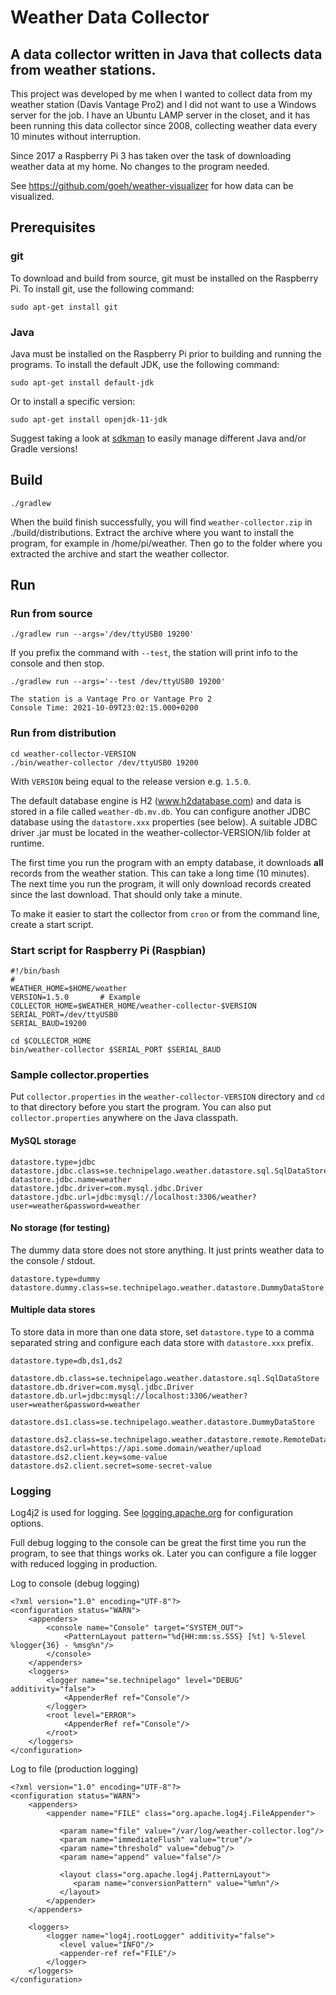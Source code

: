 # Weather Data Collector

## A data collector written in Java that collects data from weather stations.

This project was developed by me when I wanted to collect data from my
weather station (Davis Vantage Pro2) and I did not want to use a
Windows server for the job. I have an Ubuntu LAMP server in the closet,
and it has been running this data collector since 2008,
collecting weather data every 10 minutes without interruption.

Since 2017 a Raspberry Pi 3 has taken over the task of downloading weather data at my home.
No changes to the program needed.

See https://github.com/goeh/weather-visualizer for how data can be visualized.

## Prerequisites

### git

To download and build from source, git must be installed on the Raspberry Pi.
To install git, use the following command:

    sudo apt-get install git

### Java

Java must be installed on the Raspberry Pi prior to building and running the programs.
To install the default JDK, use the following command:

    sudo apt-get install default-jdk

Or to install a specific version:

    sudo apt-get install openjdk-11-jdk

Suggest taking a look at [sdkman](https://sdkman.io/) to easily manage different Java and/or Gradle versions!

## Build

    ./gradlew

When the build finish successfully, you will find `weather-collector.zip` in ./build/distributions. Extract the archive
where you want to install the program, for example in /home/pi/weather. Then go to the folder where you extracted the
archive and start the weather collector.

## Run

### Run from source

    ./gradlew run --args='/dev/ttyUSB0 19200'

If you prefix the command with `--test`, the station will print info to the console and then stop.

    ./gradlew run --args='--test /dev/ttyUSB0 19200'

    The station is a Vantage Pro or Vantage Pro 2
    Console Time: 2021-10-09T23:02:15.000+0200

### Run from distribution

    cd weather-collector-VERSION
    ./bin/weather-collector /dev/ttyUSB0 19200

With `VERSION` being equal to the release version e.g. `1.5.0`.

The default database engine is H2 (www.h2database.com) and data is stored in a file called `weather-db.mv.db`. You can
configure another JDBC database using the `datastore.xxx` properties (see below). A suitable JDBC driver .jar must be
located in the weather-collector-VERSION/lib folder at runtime.

The first time you run the program with an empty database, it downloads **all** records from the weather station. This
can take a long time (10 minutes). The next time you run the program, it will only download records created since the
last download. That should only take a minute.

To make it easier to start the collector from `cron` or from the command line, create a start script.

### Start script for Raspberry Pi (Raspbian)

    #!/bin/bash
    #
    WEATHER_HOME=$HOME/weather
    VERSION=1.5.0       # Example
    COLLECTOR_HOME=$WEATHER_HOME/weather-collector-$VERSION
    SERIAL_PORT=/dev/ttyUSB0
    SERIAL_BAUD=19200
    
    cd $COLLECTOR_HOME
    bin/weather-collector $SERIAL_PORT $SERIAL_BAUD

### Sample collector.properties

Put `collector.properties` in the `weather-collector-VERSION` directory and `cd` to that directory before you start the
program. You can also put `collector.properties` anywhere on the Java classpath.

#### MySQL storage

    datastore.type=jdbc
    datastore.jdbc.class=se.technipelago.weather.datastore.sql.SqlDataStore
    datastore.jdbc.name=weather
    datastore.jdbc.driver=com.mysql.jdbc.Driver
    datastore.jdbc.url=jdbc:mysql://localhost:3306/weather?user=weather&password=weather

#### No storage (for testing)

The dummy data store does not store anything. It just prints weather data to the console / stdout.

    datastore.type=dummy
    datastore.dummy.class=se.technipelago.weather.datastore.DummyDataStore

#### Multiple data stores

To store data in more than one data store, set `datastore.type` to a comma separated string and configure each data
store with `datastore.xxx` prefix.

    datastore.type=db,ds1,ds2

    datastore.db.class=se.technipelago.weather.datastore.sql.SqlDataStore
    datastore.db.driver=com.mysql.jdbc.Driver
    datastore.db.url=jdbc:mysql://localhost:3306/weather?user=weather&password=weather

    datastore.ds1.class=se.technipelago.weather.datastore.DummyDataStore

    datastore.ds2.class=se.technipelago.weather.datastore.remote.RemoteDataStore
    datastore.ds2.url=https://api.some.domain/weather/upload
    datastore.ds2.client.key=some-value
    datastore.ds2.client.secret=some-secret-value

### Logging

Log4j2 is used for logging. See [logging.apache.org](https://logging.apache.org) for configuration options.

Full debug logging to the console can be great the first time you run the program, to see that things works ok. Later
you can configure a file logger with reduced logging in production.

Log to console (debug logging)

    <?xml version="1.0" encoding="UTF-8"?>
    <configuration status="WARN">
        <appenders>
            <console name="Console" target="SYSTEM_OUT">
                <PatternLayout pattern="%d{HH:mm:ss.SSS} [%t] %-5level %logger{36} - %msg%n"/>
            </console>
        </appenders>
        <loggers>
            <logger name="se.technipelago" level="DEBUG" additivity="false">
                <AppenderRef ref="Console"/>
            </logger>
            <root level="ERROR">
                <AppenderRef ref="Console"/>
            </root>
        </loggers>
    </configuration>

Log to file (production logging)

    <?xml version="1.0" encoding="UTF-8"?>
    <configuration status="WARN">
        <appenders>
            <appender name="FILE" class="org.apache.log4j.FileAppender">
            
               <param name="file" value="/var/log/weather-collector.log"/>
               <param name="immediateFlush" value="true"/>
               <param name="threshold" value="debug"/>
               <param name="append" value="false"/>
            
               <layout class="org.apache.log4j.PatternLayout">
                  <param name="conversionPattern" value="%m%n"/>
               </layout>
            </appender>
        </appenders>
    
        <loggers>   
            <logger name="log4j.rootLogger" additivity="false">
               <level value="INFO"/>
               <appender-ref ref="FILE"/>
            </logger>
        </loggers>
    </configuration>
